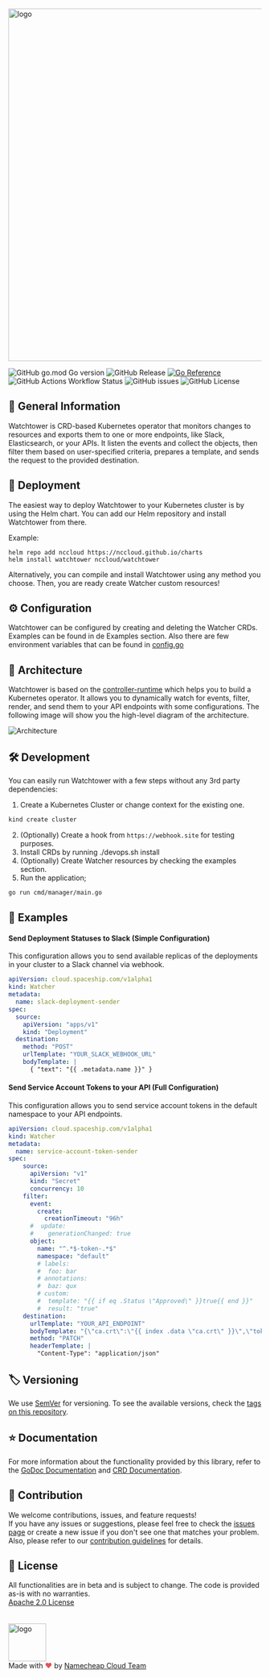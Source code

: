 <br><picture>
    <source media="(prefers-color-scheme: dark)" srcset="https://abload.de/img/watchtower4nsdoz.png">
    <img alt="logo" width="700" src="https://abload.de/img/watchtower32hej7.png">
</picture>

![GitHub go.mod Go version](https://img.shields.io/github/go-mod/go-version/nccloud/watchtower)
![GitHub Release](https://img.shields.io/github/v/release/nccloud/watchtower)
[![Go Reference](https://pkg.go.dev/badge/github.com/NCCloud/watchtower.svg)](https://pkg.go.dev/github.com/NCCloud/watchtower)
![GitHub Actions Workflow Status](https://img.shields.io/github/actions/workflow/status/nccloud/watchtower/test.yaml?label=tests)
![GitHub issues](https://img.shields.io/github/issues/nccloud/watchtower)
![GitHub License](https://img.shields.io/github/license/nccloud/watchtower)

## 📖 General Information

Watchtower is CRD-based Kubernetes operator that monitors changes to resources and exports them to one or more endpoints,
like Slack, Elasticsearch, or your APIs. It listen the events and collect the objects, then filter them based on user-specified criteria, prepares a
template, and sends the request to the provided destination.

## 🚀 Deployment

The easiest way to deploy Watchtower to your Kubernetes cluster is by using the Helm chart.
You can add our Helm repository and install Watchtower from there.

Example:
```
helm repo add nccloud https://nccloud.github.io/charts
helm install watchtower nccloud/watchtower
```
Alternatively, you can compile and install Watchtower using any method you choose. Then, you are ready create Watcher custom resources!

## ⚙️ Configuration

Watchtower can be configured by creating and deleting the Watcher CRDs. Examples can be found in de Examples section.
Also there are few environment variables that can be found in [config.go](https://github.com/NCCloud/tree/main/common/config.go)

## 📐 Architecture

Watchtower is based on the [controller-runtime](https://github.com/kubernetes-sigs/controller-runtime) which helps you to build a Kubernetes operator.
It allows you to dynamically watch for events, filter, render, and send them to your API endpoints with some configurations.
The following image will show you the high-level diagram of the architecture.

![Architecture](https://github.com/NCCloud/watchtower/assets/23269628/8016a7ce-0d94-4b82-99d2-093bb7bf2cfd)

## 🛠 Development

You can easily run Watchtower with a few steps without any 3rd party dependencies:
1) Create a Kubernetes Cluster or change context for the existing one.
```bash
kind create cluster
```
2) (Optionally) Create a hook from `https://webhook.site` for testing purposes.
3) Install CRDs by running ./devops.sh install
4) (Optionally) Create Watcher resources by checking the examples section.
4) Run the application;
```bash
go run cmd/manager/main.go
```

## 📖 Examples
#### Send Deployment Statuses to Slack (Simple Configuration)
This configuration allows you to send available replicas of the deployments in your cluster to a Slack channel via webhook.

```yaml
apiVersion: cloud.spaceship.com/v1alpha1
kind: Watcher
metadata:
  name: slack-deployment-sender
spec:
  source:
    apiVersion: "apps/v1"
    kind: "Deployment"
  destination:
    method: "POST"
    urlTemplate: "YOUR_SLACK_WEBHOOK_URL"
    bodyTemplate: |
      { "text": "{{ .metadata.name }}" }
```

#### Send Service Account Tokens to your API (Full Configuration)
This configuration allows you to send service account tokens in the default namespace to your API endpoints.

```yaml
apiVersion: cloud.spaceship.com/v1alpha1
kind: Watcher
metadata:
  name: service-account-token-sender
spec:
    source:
      apiVersion: "v1"
      kind: "Secret"
      concurrency: 10
    filter:
      event:
        create:
          creationTimeout: "96h"
      #  update:
      #    generationChanged: true
      object:
        name: "^.*$-token-.*$"
        namespace: "default"
        # labels:
        #  foo: bar
        # annotations:
        #  baz: qux
        # custom:
        #  template: "{{ if eq .Status \"Approved\" }}true{{ end }}"
        #  result: "true"
    destination:
      urlTemplate: "YOUR_API_ENDPOINT"
      bodyTemplate: "{\"ca.crt\":\"{{ index .data \"ca.crt\" }}\",\"token\":\"{{ index .data \"token\" }}\"}"
      method: "PATCH"
      headerTemplate: |
        "Content-Type": "application/json"
```

## 🏷️ Versioning

We use [SemVer](http://semver.org/) for versioning.
To see the available versions, check the [tags on this repository](https://github.com/nccloud/watchtower/tags).

## ⭐️ Documentation

For more information about the functionality provided by this library, refer to the 
[GoDoc Documentation](http://godoc.org/github.com/nccloud/watchtower) and [CRD Documentation](https://github.com/NCCloud/tree/main/docs/api.md).

## 🤝 Contribution

We welcome contributions, issues, and feature requests!<br />
If you have any issues or suggestions, please feel free to check the [issues page](https://github.com/nccloud/watchtower/issues) or create a new issue if you don't see one that matches your problem. <br>
Also, please refer to our [contribution guidelines](CONTRIBUTING.md) for details.

## 📝 License
All functionalities are in beta and is subject to change. The code is provided as-is with no warranties.<br>
[Apache 2.0 License](./LICENSE)<br>
<br><br>
<img alt="logo" width="75" src="https://avatars.githubusercontent.com/u/7532706" /><br>
Made with <span style="color: #e25555;">&hearts;</span> by [Namecheap Cloud Team](https://github.com/NCCloud)
